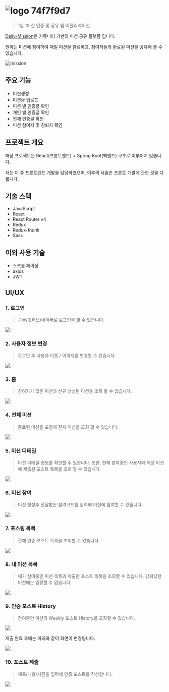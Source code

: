 # ![logo 74f7f9d7](https://user-images.githubusercontent.com/39932233/80936920-056df500-8e0e-11ea-8a57-2cf418edd852.png)
> 1일 1미션 인증 및 공유 웹 어플리케이션

[Daily-Mission](https://daily-mission.com)은 커뮤니티 기반의 미션 공유 플랫폼 입니다. 

원하는 미션에 참여하여 매일 미션을 완료하고, 참여자들과 완료된 미션을 공유해 볼 수 있습니다.

![mission](https://user-images.githubusercontent.com/39932233/80935943-f6854380-8e09-11ea-85b9-b41e78390b92.jpg)

## 주요 기능
 * 미션생성
 * 미션글 업로드
 * 미션 별 인증글 확인
 * 개인 별 인증글 확인
 * 전체 인증글 확인
 * 미션 참여자 및 강퇴자 확인

## 프로젝트 개요

해당 프로젝트는 React(프론트엔드) + Spring Boot(백엔드) 구조로 이루어져 있습니다.

저는 이 중 프론트엔드 개발을 담당하였으며, 이후의 서술은 프론트 개발에 관한 것을 다룹니다.

## 기술 스택
 * JavaScript
 * React
 * React Router v4
 * Redux
 * Redux-thunk
 * Sass
 
## 이외 사용 기술
 * 스크롤 페이징
 * axios
 * JWT
 
## UI/UX

### 1. 로그인
> 구글/깃허브/네이버로 로그인을 할 수 있습니다.

<img src="https://image.daily-mission.com/README/login.png"></img>

### 2. 사용자 정보 변경
> 로그인 후 사용자 이름 / 이미지를 변경할 수 있습니다.

<img src="https://image.daily-mission.com/README/change.png"></img>

### 3. 홈
> 참여자가 많은 미션과 신규 생성된 미션을 조회 할 수 있습니다.

<img src="https://image.daily-mission.com/README/home.png"></img>

### 4. 전체 미션
> 종료된 미션을 포함해 전체 미션을 조회 할 수 있습니다.

<img src="https://image.daily-mission.com/README/all.png"></img>


### 5. 미션 디테일
> 미션 디테일 정보를 확인할 수 있습니다. 또한, 현재 참여중인 사용자와 해당 미션에 제출된 포스트 목록을 조회 할 수 있습니다.

<img src="https://image.daily-mission.com/README/detail.png"></img>

### 6. 미션 참여

> 미션 생성후 전달받은 참여코드를 입력해 미션에 참여할 수 있습니다.

<img src="https://image.daily-mission.com/README/attend.png"></img>

### 7. 포스팅 목록

> 전체 인증 포스트 목록을 조회할 수 있습니다.

<img src="https://image.daily-mission.com/README/post.png"></img>

### 8. 내 미션 목록
> 내가 참여중인 미션 목록과 제출한 포스트 목록을 조회할 수 있습니다. 강퇴당한 미션에는 입장할 수 없습니다.

<img src="https://image.daily-mission.com/README/my.png"></img>

### 9. 인증 포스트 History
> 참여중인 미션의 Weekly 포스트 History를 조회할 수 있습니다.

<img src="https://image.daily-mission.com/README/submit.png"></img>

제출 완료 후에는 아래와 같이 화면이 변경됩니다.

<img src="https://image.daily-mission.com/README/submit_success.png"></img>

### 10. 포스트 제출
> 제목/내용/사진을 입력해 인증 포스트를 작성합니다.

<img src="https://image.daily-mission.com/README/post_submit.png"></img>
